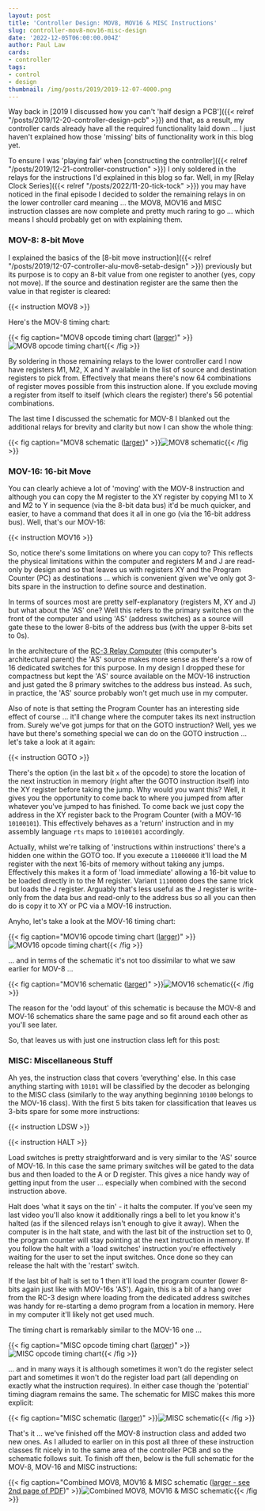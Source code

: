 ```yaml
---
layout: post
title: 'Controller Design: MOV8, MOV16 & MISC Instructions'
slug: controller-mov8-mov16-misc-design
date: '2022-12-05T06:00:00.004Z'
author: Paul Law
cards:
- controller
tags:
- control
- design
thumbnail: /img/posts/2019/2019-12-07-4000.png
---
```


Way back in [2019 I discussed how you can't 'half design a PCB']({{< relref "/posts/2019/12-20-controller-design-pcb" >}})
and that, as a result, my controller cards already have all the required functionality laid down ... I just haven't explained
how those 'missing' bits of functionality work in this blog yet. 

To ensure I was 'playing fair' when 
[constructing the controller]({{< relref "/posts/2019/12-21-controller-construction" >}}) I only soldered in the relays for
the instructions I'd explained in this blog so far. Well, in my 
[Relay Clock Series]({{< relref "/posts/2022/11-20-tick-tock" >}}) you may have noticed in the final episode I decided to
solder the remaining relays in on the lower controller card meaning ... the MOV8, MOV16 and MISC instruction classes are now
complete and pretty much raring to go ... which means I should probably get on with explaining them.

### MOV-8: 8-bit Move

I explained the basics of the [8-bit move instruction]({{< relref "/posts/2019/12-07-controller-alu-mov8-setab-design" >}}) previously
but its purpose is to copy an 8-bit value from one register to another (yes, copy not move). If the source and destination
register are the same then the value in that register is cleared:

{{< instruction MOV8 >}}

Here's the MOV-8 timing chart:

{{< fig caption="MOV8 opcode timing chart ([larger](/pdf/timing-mov8.pdf))" >}}![MOV8 opcode timing chart](/img/posts/2019/2019-12-07-0002.png){{< /fig >}}

By soldering in those remaining relays to the lower controller card I now have registers M1, M2, X and Y available in the list
of source and destination registers to pick from. Effectively that means there's now 64 combinations of register moves possible
from this instruction alone. If you exclude moving a register from itself to itself (which clears the register) there's 56
potential combinations.

The last time I discussed the schematic for MOV-8 I blanked out the additional relays for brevity and clarity but now I can 
show the whole thing:

{{< fig caption="MOV8 schematic ([larger](/img/posts/2022/2022-12-07-1000.png))" >}}![MOV8 schematic](/img/posts/2022/2022-12-07-0000.png){{< /fig >}}

### MOV-16: 16-bit Move

You can clearly achieve a lot of 'moving' with the MOV-8 instruction and although you can copy the M register to
the XY register by copying M1 to X and M2 to Y in sequence (via the 8-bit data bus) it'd be much quicker, and easier, to have a
command that does it all in one go (via the 16-bit address bus). Well, that's our MOV-16:

{{< instruction MOV16 >}}

So, notice there's some limitations on where you can copy to? This reflects the physical limitations within the computer and registers M and J are read-only by design and so that leaves us with registers XY and the Program Counter (PC) as
destinations ... which is convenient given we've only got 3-bits spare in the instruction to define source and destination.

In terms of sources most are pretty self-explanatory (registers M, XY and J) but what about the 'AS' one? Well this refers to
the primary switches on the front of the computer and using 'AS' (address switches) as a source will gate these to the lower
8-bits of the address bus (with the upper 8-bits set to 0s).

In the architecture of the [RC-3 Relay Computer](http://www.computerculture.org/projects/rc3/) (this computer's architectural
parent) the 'AS' source makes more sense as there's a row of 16 dedicated switches for this purpose. In my design I dropped 
these for compactness but kept the 'AS' source available on the MOV-16 instruction and just gated the 8 primary switches to the
address bus instead. As such, in practice, the 'AS' source probably won't get much use in my computer.

Also of note is that setting the Program Counter has an interesting side effect of course ... it'll change
where the computer takes its next instruction from. Surely we've got jumps for that on the GOTO instruction? Well, yes we have
but there's something special we can do on the GOTO instruction ... let's take a look at it again:

{{< instruction GOTO >}}

There's the option (in the last bit `x` of the opcode) to store the location of the next instruction in memory (right after the
GOTO instruction itself) into the XY register before taking the jump. Why would you want this? Well, it gives you the
opportunity to come back to where you jumped from after whatever you've jumped to has finished. To come back we just copy the
address in the XY register back to the Program Counter (with a MOV-16 `10100101`). This effectively behaves as a 'return'
instruction and in my assembly language `rts` maps to `10100101` accordingly.

Actually, whilst we're talking of 'instructions within instructions' there's a hidden one within the GOTO too. If you execute a
`11000000` it'll load the M register with the next 16-bits of memory without taking any jumps. Effectively this makes it a
form of 'load immediate' allowing a 16-bit value to be loaded directly in to the M register. Variant `11100000` does the same
trick but loads the J register. Arguably that's less useful as the J register is write-only from the data bus and
read-only to the address bus so all you can then do is copy it to XY or PC via a MOV-16 instruction.

Anyho, let's take a look at the MOV-16 timing chart:

{{< fig caption="MOV16 opcode timing chart ([larger](/pdf/timing-mov16.pdf))" >}}![MOV16 opcode timing chart](/img/posts/2022/2022-12-07-0001.png){{< /fig >}}

... and in terms of the schematic it's not too dissimilar to what we saw earlier for MOV-8 ...

{{< fig caption="MOV16 schematic ([larger](/img/posts/2022/2022-12-07-1002.png))" >}}![MOV16 schematic](/img/posts/2022/2022-12-07-0002.png){{< /fig >}}

The reason for the 'odd layout' of this schematic is because the MOV-8 and MOV-16 schematics share the same page and so fit
around each other as you'll see later.

So, that leaves us with just one instruction class left for this post:

### MISC: Miscellaneous Stuff

Ah yes, the instruction class that covers 'everything' else. In this case anything starting with `10101` will be classified
by the decoder as belonging to the MISC class (similarly to the way anything beginning `10100` belongs to the MOV-16 class).
With the first 5 bits taken for classification that leaves us 3-bits spare for some more instructions:

{{< instruction LDSW >}}

{{< instruction HALT >}}

Load switches is pretty straightforward and is very similar to the 'AS' source of MOV-16. In this case the same primary
switches will be gated to the data bus and then loaded to the A or D register. This gives a nice handy way of getting input
from the user ... especially when combined with the second instruction above.

Halt does 'what it says on the tin' - it halts the computer. If you've seen my last video you'll also know it additionally
rings a bell to let you know it's halted (as if the silenced relays isn't enough to give it away). When the computer is in the
halt state, and with the last bit of the instruction set to 0, the program counter will stay pointing at the next instruction
in memory. If you follow the halt with a 'load switches' instruction you're effectively waiting for the user to set the input
switches. Once done so they can release the halt with the 'restart' switch.

If the last bit of halt is set to 1 then it'll load the program counter (lower 8-bits again just like with MOV-16s 'AS'). Again,
this is a bit of a hang over from the RC-3 design where loading from the dedicated address switches was handy for re-starting a
demo program from a location in memory. Here in my computer it'll likely not get used much.

The timing chart is remarkably similar to the MOV-16 one ...

{{< fig caption="MISC opcode timing chart ([larger](/pdf/timing-misc.pdf))" >}}![MISC opcode timing chart](/img/posts/2022/2022-12-07-0003.png){{< /fig >}}

... and in many ways it is although sometimes it won't do the register select part and sometimes it won't do the register load
part (all depending on exactly what the instruction requires). In either case though the 'potential' timing diagram remains the
same. The schematic for MISC makes this more explicit:

{{< fig caption="MISC schematic ([larger](/img/posts/2022/2022-12-07-1004.png))" >}}![MISC schematic](/img/posts/2022/2022-12-07-0004.png){{< /fig >}}

That's it ... we've finished off the MOV-8 instruction class and added two new ones. As I alluded to earlier on in this post
all three of these instruction classes fit nicely in to the same area of the controller PCB and so the schematic follows suit.
To finish off then, below is the full schematic for the MOV-8, MOV-16 and MISC instructions:

{{< fig caption="Combined MOV8, MOV16 & MISC schematic ([larger - see 2nd page of PDF](/pdf/controller-lo.pdf))" >}}![Combined MOV8, MOV16 & MISC schematic](/img/posts/2022/2022-12-07-0005.png){{< /fig >}}
